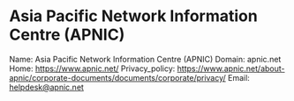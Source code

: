 
# Asia Pacific Network Information Centre (APNIC)

Name: Asia Pacific Network Information Centre (APNIC)
Domain: apnic.net
Home: https://www.apnic.net/
Privacy_policy: https://www.apnic.net/about-apnic/corporate-documents/documents/corporate/privacy/
Email: helpdesk@apnic.net
